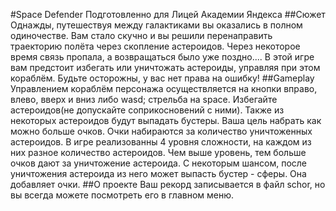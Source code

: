 #Space Defender
Подготовленно для Лицей Академии Яндекса
##Сюжет
Однажды, путешествуя между галактиками вы оказались в полном одиночестве.
Вам стало скучно и вы решили перенаправить траекторию полёта через скопление астероидов.
Через некоторое время связь пропала, а возвращаться было уже поздно....
В этой игре вам предстоит избегать или уничтожать астероиды, управляя при этом кораблём.
Будьте осторожны, у вас нет права на ошибку!
##Gameplay
Управлением кораблём персонажа осуществляется на кнопки вправо, влево, вверх и вниз либо wasd; стрельба на space.
Избегайте астероидов(не допускайте соприкосновений с ними). Также из некоторых астероидов будут выпадать бустеры.
Ваша цель набрать как можно больше очков. Очки набираются за количество уничтоженных астероидов.
В игре реализованны 4 уровня сложности, на каждом из них разное количество астероидов. Чем выше уровень, 
тем больше очков дают за уничтожение астероида.
С некоторым шансом, после уничтожения астероида из него может выпасть бустер - сферы. Она добавляет очки. 
##О проекте
Ваш рекорд записывается в файл schor, но вы всегда можете посмотреть его в главном меню.